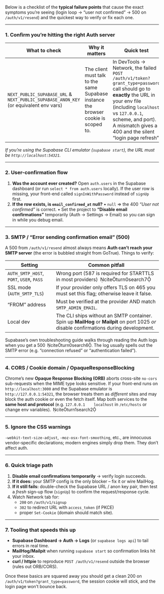 Below is a checklist of the **typical failure points** that cause the exact symptoms you’re seeing (login loop → “user not confirmed” → 500 on `/auth/v1/resend`) and the quickest way to verify or fix each one.

---

### 1. Confirm you’re hitting the right Auth server

| What to check | Why it matters | Quick test |
|---|---|---|
|`NEXT_PUBLIC_SUPABASE_URL` & `NEXT_PUBLIC_SUPABASE_ANON_KEY` (or equivalent env vars) | The client must talk to the same Supabase instance the browser cookie is scoped to. | In DevTools → Network, the failed `POST /auth/v1/token?grant_type=password` call should go to **exactly** the URL in your env file (including `localhost` vs `127.0.0.1`, scheme, and port). A mismatch gives a 400 and the silent “login page refresh”. |

*If you’re using the Supabase CLI emulator (`supabase start`), the URL must be `http://localhost:54321`.*

---

### 2. User-confirmation flow

1. **Was the account ever created?**
   Open `auth.users` in the Supabase dashboard (or run `select * from auth.users` locally). If the user row is missing, your front-end called `signInWithPassword` instead of `signUp` first.
2. **If the row exists, is `email_confirmed_at` null?**
   • `null` ⇒ the 400 *“User not confirmed”* is correct.
   • Set the project to **“Disable email confirmations”** temporarily (Auth → Settings → Email) so you can sign in while you debug email.

---

### 3. SMTP / “Error sending confirmation email” (500)

A 500 from `/auth/v1/resend` almost always means **Auth can’t reach your SMTP server** (the error is bubbled straight from GoTrue). Things to verify:

| Setting | Common pitfall |
|---|---|
| `AUTH_SMTP_HOST`, `PORT`, `USER`, `PASS` | Wrong port (587 is required for STARTTLS in most providers) citeturn0search7 |
| SSL mode (`AUTH_SMTP_TLS`) | If your provider only offers TLS on 465 you must set this flag; otherwise leave it false. |
| “FROM” address | Must be verified at the provider AND match `SMTP_ADMIN_EMAIL`. |
| Local dev | The CLI ships without an SMTP container. Spin up **MailHog** or **Mailpit** on port 1025 *or* disable confirmations during development. |

Supabase’s own troubleshooting guide walks through reading the Auth logs when you get a 500 citeturn0search6. The log usually spells out the SMTP error (e.g. “connection refused” or “authentication failed”).

---

### 4. CORS / Cookie domain / OpaqueResponseBlocking

Chrome’s new **Opaque Response Blocking (ORB)** aborts cross-site `no-cors` sub-requests when the MIME type looks sensitive. If your front-end runs on `http://localhost:3000` and the Supabase emulator is `http://127.0.0.1:54321`, the browser treats them as *different* sites and may block the auth cookie or even the fetch itself. Map both services to the **same host and protocol** (e.g. `127.0.0.1    localhost` in `/etc/hosts` or change env variables). citeturn1search2

---

### 5. Ignore the CSS warnings

`-webkit-text-size-adjust`, `-moz-osx-font-smoothing`, etc., are innocuous vendor-specific declarations; modern engines simply drop them. They don’t affect auth.

---

### 6. Quick triage path

1. **Disable email confirmations temporarily** → verify login succeeds.
2. **If it does:** your SMTP config is the only blocker – fix it or wire MailHog.
3. **If it still fails:** double-check the Supabase URL / anon key pair, then test a *fresh* sign-up flow (`signUp`) to confirm the request/response cycle.
4. Watch Network tab for:
   * `200` on `/auth/v1/signup`
   * `302` to redirect URL with `access_token` (if PKCE)
   * proper `Set-Cookie` (domain should match site).

---

### 7. Tooling that speeds this up

* **Supabase Dashboard → Auth → Logs** (or `supabase logs api`) to tail errors in real time.
* **MailHog/Mailpit** when running `supabase start` so confirmation links hit your inbox.
* **curl / httpie** to reproduce `POST /auth/v1/resend` outside the browser (rules out ORB/CORS).

Once these basics are squared away you should get a clean 200 on `/auth/v1/token?grant_type=password`, the session cookie will stick, and the login page won’t bounce back.
